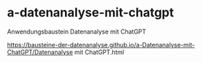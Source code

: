 # a-datenanalyse-mit-chatgpt
Anwendungsbaustein Datenanalyse mit ChatGPT

https://bausteine-der-datenanalyse.github.io/a-Datenanalyse-mit-ChatGPT/Datenanalyse mit ChatGPT.html
